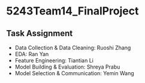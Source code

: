 # 5243Team14_FinalProject

## Task Assignment
- Data Collection & Data Cleaning: Ruoshi Zhang
- EDA: Ran Yan
- Feature Engineering: Tiantian Li
- Model Building & Evaluation: Shreya Prabu
- Model Selection & Communication: Yemin Wang
